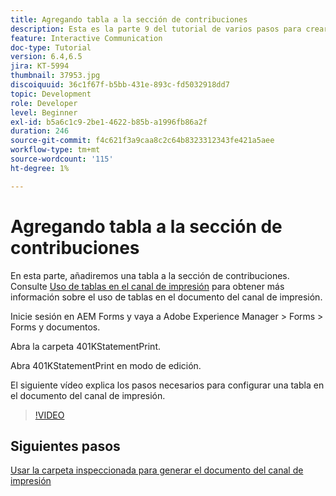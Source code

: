```yaml
---
title: Agregando tabla a la sección de contribuciones
description: Esta es la parte 9 del tutorial de varios pasos para crear su primer documento de comunicación interactiva. En esta parte, añadiremos una tabla a la sección de contribuciones.
feature: Interactive Communication
doc-type: Tutorial
version: 6.4,6.5
jira: KT-5994
thumbnail: 37953.jpg
discoiquuid: 36c1f67f-b5bb-431e-893c-fd5032918dd7
topic: Development
role: Developer
level: Beginner
exl-id: b5a6c1c9-2be1-4622-b85b-a1996fb86a2f
duration: 246
source-git-commit: f4c621f3a9caa8c2c64b8323312343fe421a5aee
workflow-type: tm+mt
source-wordcount: '115'
ht-degree: 1%

---
```


# Agregando tabla a la sección de contribuciones

En esta parte, añadiremos una tabla a la sección de contribuciones.
Consulte [Uso de tablas en el canal de impresión](/help/forms/interactive-communications/table-in-print-channel-documents-video-use.md) para obtener más información sobre el uso de tablas en el documento del canal de impresión.

Inicie sesión en AEM Forms y vaya a Adobe Experience Manager > Forms > Forms y documentos.

Abra la carpeta 401KStatementPrint.

Abra 401KStatementPrint en modo de edición.

El siguiente vídeo explica los pasos necesarios para configurar una tabla en el documento del canal de impresión.

>[!VIDEO](https://video.tv.adobe.com/v/27769?quality=12&learn=on)

## Siguientes pasos

[Usar la carpeta inspeccionada para generar el documento del canal de impresión](./using-watched-folder-to-generate-document.md)